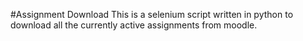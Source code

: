#Assignment Download
This is a selenium script written in python to download all the currently active assignments from moodle.